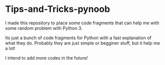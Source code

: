 # Tips-and-Tricks-pynoob
I made this repository to place some code fragments that can help me with some random problem with Python 3.

Its just a bunch of code fragments for Python with a fast explanation of what they do.
Probably they are just simple or begginer stuff, but it help me a lot!

I intend to add more codes in the future!
